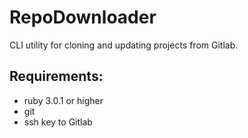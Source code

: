 # RepoDownloader

CLI utility for cloning and updating projects from Gitlab.

## Requirements:

* ruby 3.0.1 or higher
* git
* ssh key to Gitlab 
